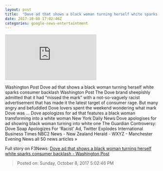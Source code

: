 ```yaml
---
layout: post
title:  "Dove ad that shows a black woman turning herself white sparks consumer backlash - Washington Post"
date: 2017-10-08 17:02:46Z
categories: google-news-entertaintment
---
```


![Dove ad that shows a black woman turning herself white sparks consumer backlash - Washington Post](https://img.washingtonpost.com/pbox.php?url=http://img.washingtonpost.com/news/business/wp-content/uploads/sites/8/2017/10/dovefeatured.jpg&w=1484&op=resize&opt=1&filter=antialias&t=20170517)

Washington Post Dove ad that shows a black woman turning herself white sparks consumer backlash Washington Post The Dove brand sheepishly admitted that it had “missed the mark” with a not-so-vaguely racist advertisement that has made it the latest target of consumer rage. But many angry and befuddled Dove lovers spent the weekend wondering what mark Dove was ... Dove apologizes for ad that features a black woman transforming into a white woman New York Daily News Dove apologises for ad showing black woman turning into white one The Guardian Controversy: Dove Soap Apologizes For 'Racist' Ad, Twitter Explodes International Business Times NBC2 News - New Zealand Herald - WXYZ - Manchester Evening News all 50 news articles »


Full story on F3News: [Dove ad that shows a black woman turning herself white sparks consumer backlash - Washington Post](http://www.f3nws.com/n/eBbQsE)

> Posted on: Sunday, October 8, 2017 5:02:46 PM
